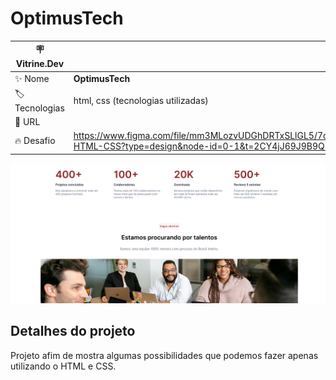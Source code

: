 # OptimusTech


| :placard: Vitrine.Dev |     |
| -------------  | --- |
| :sparkles: Nome        | **OptimusTech**
| :label: Tecnologias | html, css (tecnologias utilizadas)
| :rocket: URL         | 
| :fire: Desafio     | https://www.figma.com/file/mm3MLozvUDGhDRTxSLlGL5/7daysOfCode-HTML-CSS?type=design&node-id=0-1&t=2CY4jJ69J9B9QHcG-0

<!-- Inserir imagem com a #vitrinedev ao final do link -->
![](https://raw.githubusercontent.com/DevMatheusBarba/optimusTech/main/asset/Tela_projeto.png#vitrinedev)

## Detalhes do projeto

Projeto afim de mostra algumas possibilidades que podemos fazer apenas utilizando o HTML e CSS.
